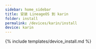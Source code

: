 ```yaml
---
sidebar: home_sidebar
title: 安装 LineageOS 到 karin
folder: install
permalink: /devices/karin/install
device: karin
---
```

{% include templates/device_install.md %}
